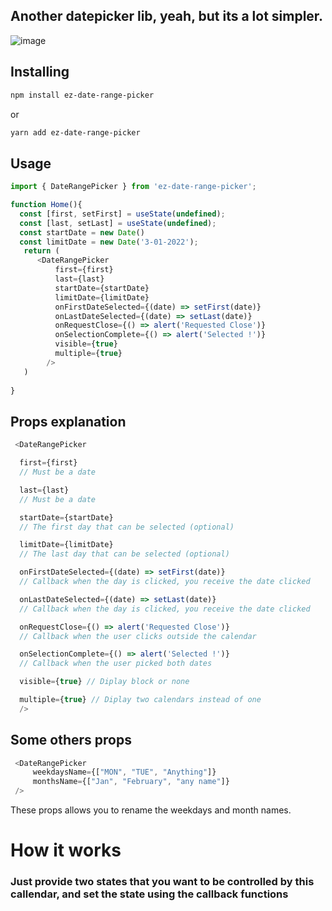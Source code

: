 ## Another datepicker lib, yeah, but its a lot simpler.

![image](https://user-images.githubusercontent.com/18023467/139587816-a6026dd5-fe8e-4864-b591-8cc136a23a4d.png)


## Installing
```bash
npm install ez-date-range-picker
```
or
```bash
yarn add ez-date-range-picker
```



## Usage 

```js
import { DateRangePicker } from 'ez-date-range-picker';

function Home(){
  const [first, setFirst] = useState(undefined);
  const [last, setLast] = useState(undefined);
  const startDate = new Date()
  const limitDate = new Date('3-01-2022');
   return (
      <DateRangePicker
          first={first}
          last={last}  
          startDate={startDate}  
          limitDate={limitDate}  
          onFirstDateSelected={(date) => setFirst(date)} 
          onLastDateSelected={(date) => setLast(date)} 
          onRequestClose={() => alert('Requested Close')}
          onSelectionComplete={() => alert('Selected !')}  
          visible={true} 
          multiple={true}
        />
   )
  
}

```

## Props explanation

```js
 <DateRangePicker

  first={first} 
  // Must be a date

  last={last}   
  // Must be a date

  startDate={startDate}  
  // The first day that can be selected (optional)

  limitDate={limitDate}  
  // The last day that can be selected (optional)

  onFirstDateSelected={(date) => setFirst(date)} 
  // Callback when the day is clicked, you receive the date clicked 

  onLastDateSelected={(date) => setLast(date)} 
  // Callback when the day is clicked, you receive the date clicked

  onRequestClose={() => alert('Requested Close')} 
  // Callback when the user clicks outside the calendar

  onSelectionComplete={() => alert('Selected !')}  
  // Callback when the user picked both dates

  visible={true} // Diplay block or none

  multiple={true} // Diplay two calendars instead of one
  />
 ```


 ## Some others props

 ```js
  <DateRangePicker 
      weekdaysName={["MON", "TUE", "Anything"]}
      monthsName={["Jan", "February", "any name"]}
  />
 ```

 These props allows you to rename the weekdays and month names.


# How it works


### Just provide two states that you want to be controlled by this callendar, and set the state using the callback functions



